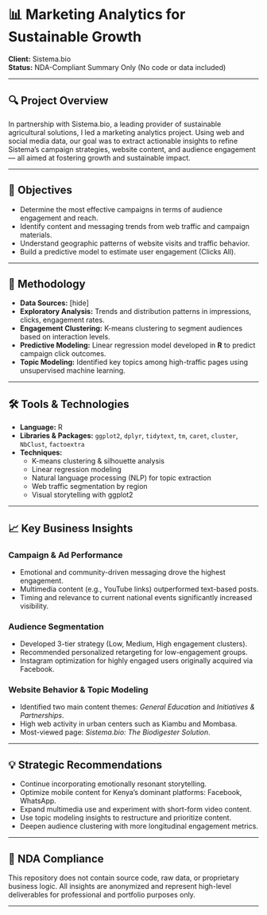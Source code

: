 # 📊 Marketing Analytics for Sustainable Growth

**Client:** Sistema.bio  
**Status:** NDA-Compliant Summary Only (No code or data included)

---

## 🔍 Project Overview
In partnership with Sistema.bio, a leading provider of sustainable agricultural solutions, I led a marketing analytics project. Using web and social media data, our goal was to extract actionable insights to refine Sistema’s campaign strategies, website content, and audience engagement — all aimed at fostering growth and sustainable impact.

---

## 🎯 Objectives
- Determine the most effective campaigns in terms of audience engagement and reach.
- Identify content and messaging trends from web traffic and campaign materials.
- Understand geographic patterns of website visits and traffic behavior.
- Build a predictive model to estimate user engagement (Clicks All).

---

## 🧠 Methodology
- **Data Sources:** [hide]
- **Exploratory Analysis:** Trends and distribution patterns in impressions, clicks, engagement rates.
- **Engagement Clustering:** K-means clustering to segment audiences based on interaction levels.
- **Predictive Modeling:** Linear regression model developed in **R** to predict campaign click outcomes.
- **Topic Modeling:** Identified key topics among high-traffic pages using unsupervised machine learning.

---

## 🛠️ Tools & Technologies
- **Language:** R
- **Libraries & Packages:** `ggplot2`, `dplyr`, `tidytext`, `tm`, `caret`, `cluster`, `NbClust`, `factoextra`
- **Techniques:**
  - K-means clustering & silhouette analysis
  - Linear regression modeling
  - Natural language processing (NLP) for topic extraction
  - Web traffic segmentation by region
  - Visual storytelling with ggplot2

---

## 📈 Key Business Insights
### Campaign & Ad Performance
- Emotional and community-driven messaging drove the highest engagement.
- Multimedia content (e.g., YouTube links) outperformed text-based posts.
- Timing and relevance to current national events significantly increased visibility.

### Audience Segmentation
- Developed 3-tier strategy (Low, Medium, High engagement clusters).
- Recommended personalized retargeting for low-engagement groups.
- Instagram optimization for highly engaged users originally acquired via Facebook.

### Website Behavior & Topic Modeling
- Identified two main content themes: *General Education* and *Initiatives & Partnerships*.
- High web activity in urban centers such as Kiambu and Mombasa.
- Most-viewed page: *Sistema.bio: The Biodigester Solution*.

---

## 💡 Strategic Recommendations
- Continue incorporating emotionally resonant storytelling.
- Optimize mobile content for Kenya’s dominant platforms: Facebook, WhatsApp.
- Expand multimedia use and experiment with short-form video content.
- Use topic modeling insights to restructure and prioritize content.
- Deepen audience clustering with more longitudinal engagement metrics.

---

## 🔐 NDA Compliance
This repository does not contain source code, raw data, or proprietary business logic. All insights are anonymized and represent high-level deliverables for professional and portfolio purposes only.

---
